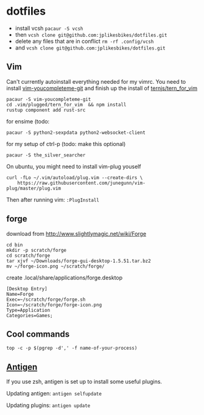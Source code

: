 # dotfiles

+ install vcsh `pacaur -S vcsh`
+ then `vcsh clone git@github.com:jplikesbikes/dotfiles.git`
+ delete any files that are in conflict `rm -rf .config/vcsh`
+ and `vcsh clone git@github.com:jplikesbikes/dotfiles.git`

## Vim
Can't currently autoinstall everything needed for my vimrc.
You need to install [vim-youcompleteme-git](https://aur.archlinux.org/packages/vim-youcompleteme-git/)
and finish up the install of [ternjs/tern_for_vim](https://github.com/ternjs/tern_for_vim)
```
pacaur -S vim-youcompleteme-git
cd .vim/plugged/tern_for_vim  && npm install
rustup component add rust-src
```

for ensime (todo:
```
pacaur -S python2-sexpdata python2-websocket-client
```

for my setup of ctrl-p (todo: make this optional)
```
pacaur -S the_silver_searcher
```

On ubuntu, you might need to install vim-plug youself
```
curl -fLo ~/.vim/autoload/plug.vim --create-dirs \
    https://raw.githubusercontent.com/junegunn/vim-plug/master/plug.vim
```

Then after running vim: `:PlugInstall`

## forge
download from http://www.slightlymagic.net/wiki/Forge
```
cd bin
mkdir -p scratch/forge
cd scratch/forge
tar xjvf ~/Downloads/forge-gui-desktop-1.5.51.tar.bz2
mv ~/forge-icon.png ~/scratch/forge/
```

create .local/share/applications/forge.desktop
```
[Desktop Entry]
Name=Forge
Exec=~/scratch/forge/forge.sh
Icon=~/scratch/forge/forge-icon.png
Type=Application
Categories=Games;
```

## Cool commands
`top -c -p $(pgrep -d',' -f name-of-your-process)`

## [Antigen](https://github.com/zsh-users/antigen/)
If you use zsh, antigen is set up to install some useful plugins.

Updating antigen: `antigen selfupdate`

Updating plugins: `antigen update`


